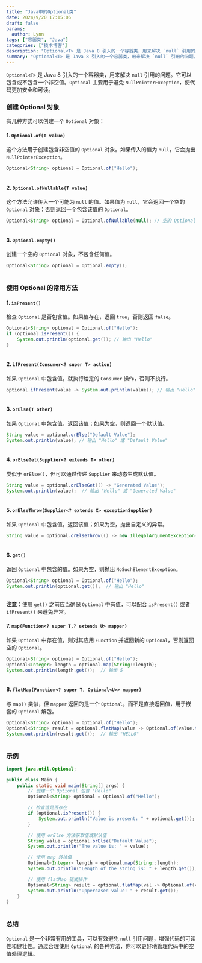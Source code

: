```yaml
---
title: "Java中的Optional类"
date: 2024/9/20 17:15:06
draft: false 
params:
  author: Lynn
tags: ["容器类", "Java"]
categories: ["技术博客"]
description: "Optional<T> 是 Java 8 引入的一个容器类，用来解决 `null` 引用的问题。它可以包含或不包含一个非空值。"
summary: "Optional<T> 是 Java 8 引入的一个容器类，用来解决 `null` 引用的问题。它可以包含或不包含一个非空值。"
---
```


`Optional<T>` 是 Java 8 引入的一个容器类，用来解决 `null` 引用的问题。它可以包含或不包含一个非空值。`Optional` 主要用于避免 `NullPointerException`，使代码更加安全和可读。

### 创建 Optional 对象

有几种方式可以创建一个 `Optional` 对象：

#### 1. `Optional.of(T value)`

这个方法用于创建包含非空值的 `Optional` 对象。如果传入的值为 `null`，它会抛出 `NullPointerException`。

```java
Optional<String> optional = Optional.of("Hello");
```

![点击并拖拽以移动](data:image/gif;base64,R0lGODlhAQABAPABAP///wAAACH5BAEKAAAALAAAAAABAAEAAAICRAEAOw==)

#### 2. `Optional.ofNullable(T value)`

这个方法允许传入一个可能为 `null` 的值。如果值为 `null`，它会返回一个空的 `Optional` 对象；否则返回一个包含该值的 `Optional`。

```java
Optional<String> optional = Optional.ofNullable(null); // 空的 Optional Optional<String> optional2 = Optional.ofNullable("Hello"); // 包含 "Hello" 的 Optional
```

![点击并拖拽以移动](data:image/gif;base64,R0lGODlhAQABAPABAP///wAAACH5BAEKAAAALAAAAAABAAEAAAICRAEAOw==)

#### 3. `Optional.empty()`

创建一个空的 `Optional` 对象，不包含任何值。

```java
Optional<String> optional = Optional.empty();
```

![点击并拖拽以移动](data:image/gif;base64,R0lGODlhAQABAPABAP///wAAACH5BAEKAAAALAAAAAABAAEAAAICRAEAOw==)

### 使用 Optional 的常用方法

#### 1. `isPresent()`

检查 `Optional` 是否包含值。如果值存在，返回 `true`，否则返回 `false`。

```java
Optional<String> optional = Optional.of("Hello"); 
if (optional.isPresent()) { 
    System.out.println(optional.get()); // 输出 "Hello" 
}
```

![点击并拖拽以移动](data:image/gif;base64,R0lGODlhAQABAPABAP///wAAACH5BAEKAAAALAAAAAABAAEAAAICRAEAOw==)

#### 2. `ifPresent(Consumer<? super T> action)`

如果 `Optional` 中包含值，就执行给定的 `Consumer` 操作，否则不执行。

```java
optional.ifPresent(value -> System.out.println(value)); // 输出 "Hello"
```

![点击并拖拽以移动](data:image/gif;base64,R0lGODlhAQABAPABAP///wAAACH5BAEKAAAALAAAAAABAAEAAAICRAEAOw==)

#### 3. `orElse(T other)`

如果 `Optional` 中包含值，返回该值；如果为空，则返回一个默认值。

```java
String value = optional.orElse("Default Value"); 
System.out.println(value); // 输出 "Hello" 或 "Default Value"
```

![点击并拖拽以移动](data:image/gif;base64,R0lGODlhAQABAPABAP///wAAACH5BAEKAAAALAAAAAABAAEAAAICRAEAOw==)

#### 4. `orElseGet(Supplier<? extends T> other)`

类似于 `orElse()`，但可以通过传递 `Supplier` 来动态生成默认值。

```java
String value = optional.orElseGet(() -> "Generated Value");
System.out.println(value);  // 输出 "Hello" 或 "Generated Value"
```

![点击并拖拽以移动](data:image/gif;base64,R0lGODlhAQABAPABAP///wAAACH5BAEKAAAALAAAAAABAAEAAAICRAEAOw==)

#### 5. `orElseThrow(Supplier<? extends X> exceptionSupplier)`

如果 `Optional` 中包含值，返回该值；如果为空，抛出自定义的异常。

```java
String value = optional.orElseThrow(() -> new IllegalArgumentException("No value present"));
```

![点击并拖拽以移动](data:image/gif;base64,R0lGODlhAQABAPABAP///wAAACH5BAEKAAAALAAAAAABAAEAAAICRAEAOw==)

#### 6. `get()`

返回 `Optional` 中包含的值。如果为空，则抛出 `NoSuchElementException`。

```java
Optional<String> optional = Optional.of("Hello");
System.out.println(optional.get());  // 输出 "Hello"
```

![点击并拖拽以移动](data:image/gif;base64,R0lGODlhAQABAPABAP///wAAACH5BAEKAAAALAAAAAABAAEAAAICRAEAOw==)

**注意**：使用 `get()` 之前应当确保 `Optional` 中有值，可以配合 `isPresent()` 或者 `ifPresent()` 来避免异常。

#### 7. `map(Function<? super T,? extends U> mapper)`

如果 `Optional` 中存在值，则对其应用 `Function` 并返回新的 `Optional`，否则返回空的 `Optional`。

```java
Optional<String> optional = Optional.of("Hello");
Optional<Integer> length = optional.map(String::length);
System.out.println(length.get());  // 输出 5
```

![点击并拖拽以移动](data:image/gif;base64,R0lGODlhAQABAPABAP///wAAACH5BAEKAAAALAAAAAABAAEAAAICRAEAOw==)

#### 8. `flatMap(Function<? super T, Optional<U>> mapper)`

与 `map()` 类似，但 `mapper` 返回的是一个 `Optional`，而不是直接返回值，用于嵌套的 `Optional` 解包。

```java
Optional<String> optional = Optional.of("Hello");
Optional<String> result = optional.flatMap(value -> Optional.of(value.toUpperCase()));
System.out.println(result.get());  // 输出 "HELLO"
```

![点击并拖拽以移动](data:image/gif;base64,R0lGODlhAQABAPABAP///wAAACH5BAEKAAAALAAAAAABAAEAAAICRAEAOw==)

### 示例

```java
import java.util.Optional;

public class Main {
    public static void main(String[] args) {
        // 创建一个 Optional 包含 "Hello"
        Optional<String> optional = Optional.of("Hello");

        // 检查值是否存在
        if (optional.isPresent()) {
            System.out.println("Value is present: " + optional.get());
        }

        // 使用 orElse 方法获取值或默认值
        String value = optional.orElse("Default Value");
        System.out.println("The value is: " + value);

        // 使用 map 转换值
        Optional<Integer> length = optional.map(String::length);
        System.out.println("Length of the string is: " + length.get());

        // 使用 flatMap 链式操作
        Optional<String> result = optional.flatMap(val -> Optional.of(val.toUpperCase()));
        System.out.println("Uppercased value: " + result.get());
    }
}
```

![点击并拖拽以移动](data:image/gif;base64,R0lGODlhAQABAPABAP///wAAACH5BAEKAAAALAAAAAABAAEAAAICRAEAOw==)

### 总结

`Optional` 是一个非常有用的工具，可以有效避免 `null` 引用问题，增强代码的可读性和健壮性。通过合理使用 `Optional` 的各种方法，你可以更好地管理代码中的空值处理逻辑。